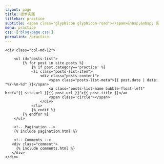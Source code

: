 ```yaml
---
layout: page
title: 技术实践
titlebar: practice
subtitle: <span class="glyphicon glyphicon-road"></span>&nbsp;&nbsp; 实践出真知
menu: practice
css: ['blog-page.css']
permalink: /practice
---
```


<div class="row">

    <div class="col-md-12">

        <ul id="posts-list">
            {% for post in site.posts %}
                {% if post.category=='practice' %}
                <li class="posts-list-item">
                    <div class="posts-content">
                        <span class="posts-list-meta">{{ post.date | date: "%Y-%m-%d" }}</span>
                        <a class="posts-list-name bubble-float-left" href="{{ site.url }}{{ post.url }}">{{ post.title }}</a>
                        <span class='circle'></span>
                    </div>
                </li>
                {% endif %}
            {% endfor %}
        </ul>

        <!-- Pagination -->
        {% include pagination.html %}

        <!-- Comments -->
       <div class="comment">
         {% include comments.html %}
       </div>
    </div>

</div>
<script>
    $(document).ready(function(){

        // Enable bootstrap tooltip
        $("body").tooltip({ selector: '[data-toggle=tooltip]' });

    });
</script>